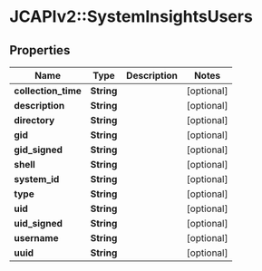 # JCAPIv2::SystemInsightsUsers

## Properties
Name | Type | Description | Notes
------------ | ------------- | ------------- | -------------
**collection_time** | **String** |  | [optional] 
**description** | **String** |  | [optional] 
**directory** | **String** |  | [optional] 
**gid** | **String** |  | [optional] 
**gid_signed** | **String** |  | [optional] 
**shell** | **String** |  | [optional] 
**system_id** | **String** |  | [optional] 
**type** | **String** |  | [optional] 
**uid** | **String** |  | [optional] 
**uid_signed** | **String** |  | [optional] 
**username** | **String** |  | [optional] 
**uuid** | **String** |  | [optional] 


